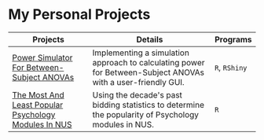 # My Personal Projects
    
| Projects        | Details           | Programs  |
| ------------- |-------------| -----|
| [Power Simulator For Between-Subject ANOVAs](https://aaron0696.github.io/BtwnANOVAPowSim/)| Implementing a simulation approach to calculating power for Between-Subject ANOVAs with a user-friendly GUI.|`R`, `RShiny`|
| [The Most And Least Popular Psychology Modules In NUS](https://aaron0696.github.io/psychmods/)|Using the decade's past bidding statistics to determine the popularity of Psychology modules in NUS.|`R`|